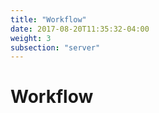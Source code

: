 ```yaml
---
title: "Workflow"
date: 2017-08-20T11:35:32-04:00
weight: 3
subsection: "server"
---
```


# Workflow

